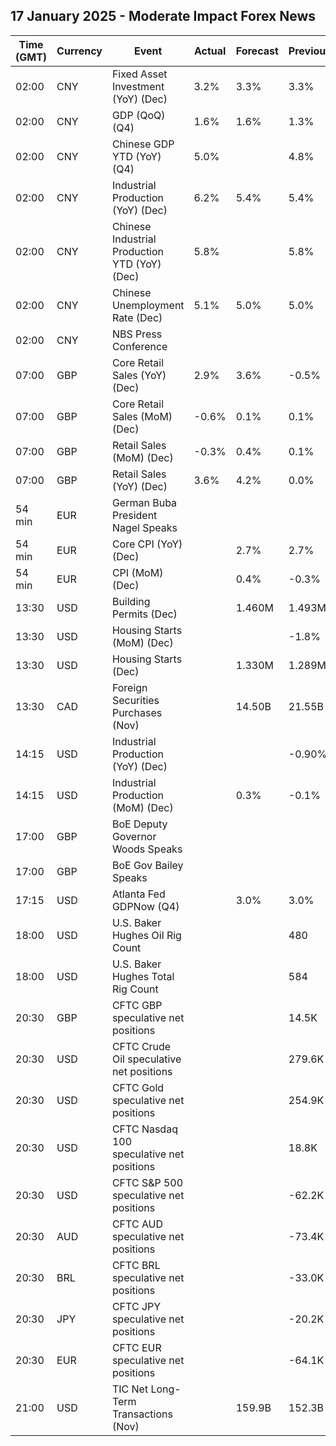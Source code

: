 ## 17 January 2025 - Moderate Impact Forex News

| Time (GMT) | Currency | Event | Actual | Forecast | Previous |
|------|----------|-------|--------|----------|----------|
| 02:00 | CNY | Fixed Asset Investment (YoY) (Dec) | 3.2% | 3.3% | 3.3% |
| 02:00 | CNY | GDP (QoQ) (Q4) | 1.6% | 1.6% | 1.3% |
| 02:00 | CNY | Chinese GDP YTD (YoY) (Q4) | 5.0% |  | 4.8% |
| 02:00 | CNY | Industrial Production (YoY) (Dec) | 6.2% | 5.4% | 5.4% |
| 02:00 | CNY | Chinese Industrial Production YTD (YoY) (Dec) | 5.8% |  | 5.8% |
| 02:00 | CNY | Chinese Unemployment Rate (Dec) | 5.1% | 5.0% | 5.0% |
| 02:00 | CNY | NBS Press Conference |  |  |  |
| 07:00 | GBP | Core Retail Sales (YoY) (Dec) | 2.9% | 3.6% | -0.5% |
| 07:00 | GBP | Core Retail Sales (MoM) (Dec) | -0.6% | 0.1% | 0.1% |
| 07:00 | GBP | Retail Sales (MoM) (Dec) | -0.3% | 0.4% | 0.1% |
| 07:00 | GBP | Retail Sales (YoY) (Dec) | 3.6% | 4.2% | 0.0% |
| 54 min | EUR | German Buba President Nagel Speaks |  |  |  |
| 54 min | EUR | Core CPI (YoY) (Dec) |  | 2.7% | 2.7% |
| 54 min | EUR | CPI (MoM) (Dec) |  | 0.4% | -0.3% |
| 13:30 | USD | Building Permits (Dec) |  | 1.460M | 1.493M |
| 13:30 | USD | Housing Starts (MoM) (Dec) |  |  | -1.8% |
| 13:30 | USD | Housing Starts (Dec) |  | 1.330M | 1.289M |
| 13:30 | CAD | Foreign Securities Purchases (Nov) |  | 14.50B | 21.55B |
| 14:15 | USD | Industrial Production (YoY) (Dec) |  |  | -0.90% |
| 14:15 | USD | Industrial Production (MoM) (Dec) |  | 0.3% | -0.1% |
| 17:00 | GBP | BoE Deputy Governor Woods Speaks |  |  |  |
| 17:00 | GBP | BoE Gov Bailey Speaks |  |  |  |
| 17:15 | USD | Atlanta Fed GDPNow (Q4) |  | 3.0% | 3.0% |
| 18:00 | USD | U.S. Baker Hughes Oil Rig Count |  |  | 480 |
| 18:00 | USD | U.S. Baker Hughes Total Rig Count |  |  | 584 |
| 20:30 | GBP | CFTC GBP speculative net positions |  |  | 14.5K |
| 20:30 | USD | CFTC Crude Oil speculative net positions |  |  | 279.6K |
| 20:30 | USD | CFTC Gold speculative net positions |  |  | 254.9K |
| 20:30 | USD | CFTC Nasdaq 100 speculative net positions |  |  | 18.8K |
| 20:30 | USD | CFTC S&P 500 speculative net positions |  |  | -62.2K |
| 20:30 | AUD | CFTC AUD speculative net positions |  |  | -73.4K |
| 20:30 | BRL | CFTC BRL speculative net positions |  |  | -33.0K |
| 20:30 | JPY | CFTC JPY speculative net positions |  |  | -20.2K |
| 20:30 | EUR | CFTC EUR speculative net positions |  |  | -64.1K |
| 21:00 | USD | TIC Net Long-Term Transactions (Nov) |  | 159.9B | 152.3B |
